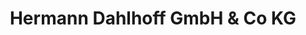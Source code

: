 ---
title: "Hermann Dahlhoff GmbH & Co KG"
url: /fuerstenwalde-spree/hermann-dahlhoff-gmbh-und-co-kg/
shop: Baumarkt
---